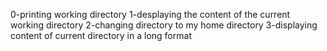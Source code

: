0-printing working directory
1-desplaying the content of the current working directory
2-changing directory to my home directory
3-displaying content of current directory in a long format
